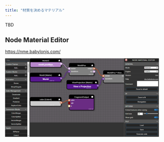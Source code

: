 ```yaml
---
title: "材質を決めるマテリアル"
---
```


TBD

## Node Material Editor

https://nme.babylonjs.com/

![](/images/books/entering-babylonjs/materials_0x.png)
